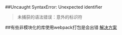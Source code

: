 ##Uncaught SyntaxError: Unexpected identifier
>未捕获的语法错误：意外的标识符

##有些非模块化的库使用webpack打包是会出错
[解决方案](https://sebastianblade.com/how-to-import-unmodular-library-like-zepto/)
